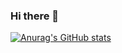 ### Hi there 👋
[![Anurag's GitHub stats](https://github-readme-stats.vercel.app/api?username=mohameddinawi)](https://github.com/anuraghazra/github-readme-stats)
<!--
**MohamedDinawi/mohameddinawi** is a ✨ _special_ ✨ repository because its `README.md` (this file) appears on your GitHub profile.

Here are some ideas to get you started:

- 🔭 I’m currently working on ...
- 🌱 I’m currently learning ...
- 👯 I’m looking to collaborate on ...
- 🤔 I’m looking for help with ...
- 💬 Ask me about ...
- 📫 How to reach me: ...
- 😄 Pronouns: ...
- ⚡ Fun fact: ...
-->
